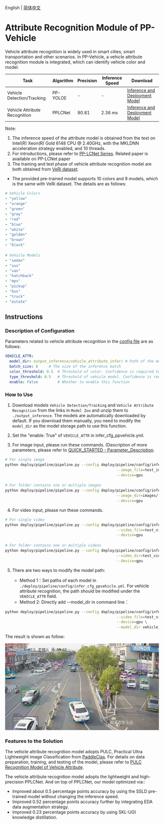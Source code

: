 English | [简体中文](ppvehicle_attribute.md)

# Attribute Recognition Module of PP-Vehicle

Vehicle attribute recognition is widely used in smart cities, smart transportation and other scenarios. In PP-Vehicle, a vehicle attribute recognition module is integrated, which can identify vehicle color and model.

| Task | Algorithm | Precision | Inference Speed | Download |
|-----------|------|-----------|----------|---------------------|
| Vehicle Detection/Tracking | PP-YOLOE | - | - | [Inference and Deployment Model](https://bj.bcebos.com/v1/paddledet/models/pipeline/mot_ppyoloe_l_36e_ppvehicle.zip) |
| Vehicle Attribute Recognition | PPLCNet | 90.81 | 2.36 ms | [Inference and Deployment Model](https://bj.bcebos.com/v1/paddledet/models/pipeline/vehicle_attribute_model.zip) |


Note:
1. The inference speed of the attribute model is obtained from the test on Intel(R) Xeon(R) Gold 6148 CPU @ 2.40GHz, with the MKLDNN acceleration strategy enabled, and 10 threads.
2. For introductions, please refer to [PP-LCNet Series](https://github.com/PaddlePaddle/PaddleClas/blob/release/2.4/docs/en/models/PP-LCNet_en.md). Related paper is available on PP-LCNet paper
3. The training and test phase of vehicle attribute recognition model are both obtained from [VeRi dataset](https://www.v7labs.com/open-datasets/veri-dataset).


- The provided pre-trained model supports 10 colors and 9 models, which is the same with VeRi dataset. The details are as follows:

```yaml
# Vehicle Colors
- "yellow"
- "orange"
- "green"
- "gray"
- "red"
- "blue"
- "white"
- "golden"
- "brown"
- "black"

# Vehicle Models
- "sedan"
- "suv"
- "van"
- "hatchback"
- "mpv"
- "pickup"
- "bus"
- "truck"
- "estate"
```

## Instructions

### Description of Configuration

Parameters related to vehicle attribute recognition in the [config file](../../config/infer_cfg_ppvehicle.yml) are as follows:

```yaml
VEHICLE_ATTR:
  model_dir: output_inference/vehicle_attribute_infer/ # Path of the model
  batch_size: 8     # The size of the inference batch
  color_threshold: 0.5  # Threshold of color. Confidence is required to reach this threshold to determine the specific attribute, otherwise it will be 'Unknown‘.
  type_threshold: 0.5   # Threshold of vehicle model. Confidence is required to reach this threshold to determine the specific attribute, otherwise it will be 'Unknown‘.
  enable: False         # Whether to enable this function
```

### How to Use
1. Download models `Vehicle Detection/Tracking` and `Vehicle Attribute Recognition` from the links in `Model Zoo` and unzip them to ```./output_inference```. The models are automatically downloaded by default. If you download them manually, you need to modify the `model_dir` as the model storage path to use this function.

2. Set the "enable: True" of `VEHICLE_ATTR` in infer_cfg_ppvehicle.yml.

3. For image input, please run these commands. (Description of more parameters, please refer to [QUICK_STARTED - Parameter_Description](./PPVehicle_QUICK_STARTED.md).

```bash
# For single image
python deploy/pipeline/pipeline.py --config deploy/pipeline/config/infer_cfg_ppvehicle.yml \
                                                   --image_file=test_image.jpg \
                                                   --device=gpu

# For folder contains one or multiple images
python deploy/pipeline/pipeline.py --config deploy/pipeline/config/infer_cfg_ppvehicle.yml \
                                                   --image_dir=images/ \
                                                   --device=gpu
```

4. For video input, please run these commands.

```bash
# For single video
python deploy/pipeline/pipeline.py --config deploy/pipeline/config/infer_cfg_ppvehicle.yml \
                                                   --video_file=test_video.mp4 \
                                                   --device=gpu

# For folder contains one or multiple videos
python deploy/pipeline/pipeline.py --config deploy/pipeline/config/infer_cfg_ppvehicle.yml \
                                                   --video_dir=test_videos/ \
                                                   --device=gpu
```

5. There are two ways to modify the model path:

    - Method 1：Set paths of each model in `./deploy/pipeline/config/infer_cfg_ppvehicle.yml`. For vehicle attribute recognition, the path should be modified under the `VEHICLE_ATTR` field.
    - Method 2: Directly add --model_dir in command line：

```bash
python deploy/pipeline/pipeline.py --config deploy/pipeline/config/infer_cfg_ppvehicle.yml \
                                                   --video_file=test_video.mp4 \
                                                   --device=gpu \
                                                   --model_dir vehicle_attr=output_inference/vehicle_attribute_infer
```

The result is shown as follow:

<div width="1000" align="center">
  <img src="../images/vehicle_attribute.gif"/>
</div>


### Features to the Solution

The vehicle attribute recognition model adopts PULC, Practical Ultra Lightweight image Classification from [PaddleClas](https://github.com/PaddlePaddle/PaddleClas). For details on data preparation, training, and testing of the model, please refer to [PULC Recognition Model of Vehicle Attribute](https://github.com/PaddlePaddle/PaddleClas/blob/release/2.4/docs/en/PULC/PULC_vehicle_attribute_en.md).

The vehicle attribute recognition model adopts the lightweight and high-precision PPLCNet. And on top of PPLCNet, our model optimized via::

- Improved about 0.5 percentage points accuracy by using the SSLD pre-trained model without changing the inference speed.
- Improved 0.52 percentage points accuracy further by integrating EDA data augmentation strategy.
- Improved 0.23 percentage points accuracy by using SKL-UGI knowledge distillation.
